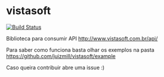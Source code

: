 # vistasoft


[![Build Status](https://travis-ci.org/juizmill/vistasoft.svg?branch=master)](https://travis-ci.org/juizmill/vistasoft)


Biblioteca para consumir API http://www.vistasoft.com.br/api/

Para saber como funciona basta olhar os exemplos na pasta https://github.com/juizmill/vistasoft/example

Caso queira contribuir abre uma issue :)
